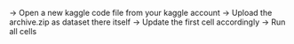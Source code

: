 -> Open a new kaggle code file from your kaggle account
-> Upload the archive.zip as dataset there itself
-> Update the first cell accordingly
-> Run all cells